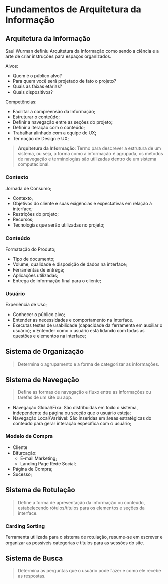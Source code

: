 # Fundamentos de Arquitetura da Informação

## Arquitetura da Informação

Saul Wurman definiu Arquitetura da Informação como sendo a ciência e a arte de criar instruções para espaços organizados.

Alvos:

- Quem é o público alvo?
- Para quem você será projetado de fato o projeto?
- Quais as faixas etárias?
- Quais dispositivos?

Competências:

- Facilitar a compreensão da Informação;
- Estruturar o conteúdo;
- Definir a navegação entre as seções do projeto;
- Definir a iteração com o conteúdo;
- Trabalhar alinhado com a equipe de UX;
- Ter noção de Design e UX;

> **Arquitetura da Informação**: Termo para descrever a estrutura de um sistema, ou seja, a forma como a informação é agrupada, os métodos de navegação e terminologias são utilizadas dentro de um sistema computacional.

### Contexto

Jornada de Consumo;

- Contexto,
- Objetivos do cliente e suas exigências e expectativas em relação à interface;
- Restrições do projeto;
- Recursos;
- Tecnologias que serão utilizadas no projeto;

### Conteúdo

Formatação do Produto;

- Tipo de documento;
- Volume, qualidade e disposição de dados na interface;
- Ferramentas de entrega;
- Aplicações utilizadas;
- Entrega de informação final para o cliente;

### Usuário

Experiência de Uso;

- Conhecer o público alvo;
- Entender as necessidades e comportamento na interface.
- Executas testes de usabilidade (capacidade da ferramenta em auxiliar o usuário);
= Entender como o usuário está lidando com todas as questões e elementos na interface;

## Sistema de Organização

> Determina o agrupamento e a forma de categorizar as informações.

## Sistema de Navegação

> Define as formas de navegação e fluxo entre as informações ou tarefas de um site ou app.

- Navegação Global/Fixa: São distribuídas em todo o sistema, independente da página ou secção que o usuário esteja;
- Navegação Local/Variável: São inseridas em áreas estratégicas do conteúdo para gerar interação específica com o usuário;

### Modelo de Compra

- Cliente
- Bifurcação:
  - E-mail Marketing;
  - Landing Page Rede Social;
- Página de Compra;
- Sucesso;

## Sistema de Rotulação

> Define a forma de apresentação da informação ou conteúdo, estabelecendo rótulos/títulos para os elementos e seções da interface.

### Carding Sorting

Ferramenta utilizada para o sistema de rotulação, resume-se em escrever e organizar as possíveis categorias e títulos para as sessões do site.

## Sistema de Busca

> Determina as perguntas que o usuário pode fazer e como ele recebe as respostas.

